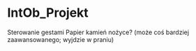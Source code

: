 # IntOb_Projekt

Sterowanie gestami
Papier kamień nożyce? (może coś bardziej zaawansowanego; wyjdzie w praniu)
